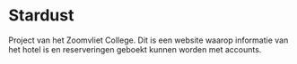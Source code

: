 # Stardust
Project van het Zoomvliet College. Dit is een website waarop informatie van het hotel is en reserveringen geboekt kunnen worden met accounts.
